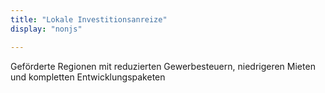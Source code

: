 ```yaml
---
title: "Lokale Investitionsanreize"
display: "nonjs"

---
```


Geförderte Regionen mit reduzierten Gewerbesteuern, niedrigeren Mieten und kompletten Entwicklungspaketen

